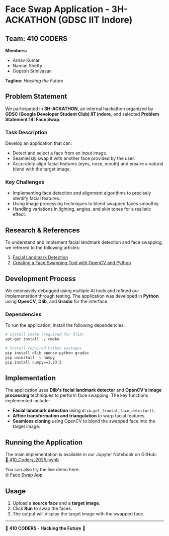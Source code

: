 # Face Swap Application - 3H-ACKATHON (GDSC IIT Indore)  

## Team: 410 CODERS  
**Members:**  
- Arnav Kumar  
- Naman Shetty  
- Gopesh Srinivasan  

**Tagline:** *Hacking the Future*  

## Problem Statement  

We participated in **3H-ACKATHON**, an internal hackathon organized by **GDSC (Google Developer Student Club) IIT Indore**, and selected **Problem Statement 14: Face Swap**.  

### Task Description  
Develop an application that can:  
- Detect and select a face from an input image.  
- Seamlessly swap it with another face provided by the user.  
- Accurately align facial features (eyes, nose, mouth) and ensure a natural blend with the target image.  

### Key Challenges  
- Implementing face detection and alignment algorithms to precisely identify facial features.  
- Using image processing techniques to blend swapped faces smoothly.  
- Handling variations in lighting, angles, and skin tones for a realistic effect.  

## Research & References  
To understand and implement facial landmark detection and face swapping, we referred to the following articles:  
1. [Facial Landmark Detection](https://medium.com/@RiwajNeupane/facial-landmark-detection-a6b3e29eac5b)  
2. [Creating a Face Swapping Tool with OpenCV and Python](https://medium.com/@ccpvyn/creating-a-face-swapping-tool-with-opencv-and-python-4d64fc332de3)  

## Development Process  
We extensively debugged using multiple AI tools and refined our implementation through testing. The application was developed in **Python** using **OpenCV**, **Dlib**, and **Gradio** for the interface.  

### Dependencies  
To run the application, install the following dependencies:  
```bash
# Install cmake (required for dlib)
apt-get install -y cmake

# Install required Python packages
pip install dlib opencv-python gradio
pip uninstall -y numpy
pip install numpy==1.23.5
```

## Implementation  
The application uses **Dlib's facial landmark detector** and **OpenCV's image processing** techniques to perform face swapping. The key functions implemented include:  
- **Facial landmark detection** using `dlib.get_frontal_face_detector()`.  
- **Affine transformation and triangulation** to warp facial features.  
- **Seamless cloning** using OpenCV to blend the swapped face into the target image.  

## Running the Application  
The main implementation is available in our Jupyter Notebook on GitHub:  
[🔗 410_Coders_2025.ipynb](https://github.com/Stonky-Boi/GDSC_Hackathon_410CODERS/blob/main/410_Coders_2025.ipynb)  

You can also try the live demo here:  
[🌐 Face Swap App](https://d4bcc4aadcb4ae815d.gradio.live/)  

## Usage  
1. Upload a **source face** and a **target image**.  
2. Click **Run** to swap the faces.  
3. The output will display the target image with the swapped face.  

---  
🚀 **410 CODERS - Hacking the Future** 🚀  

